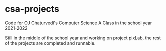 # csa-projects

Code for OJ Chaturvedi's Computer Science A Class in the school year 2021-2022

Still in the middle of the school year and working on project pixLab, the rest of the projects are completed and runnable.
